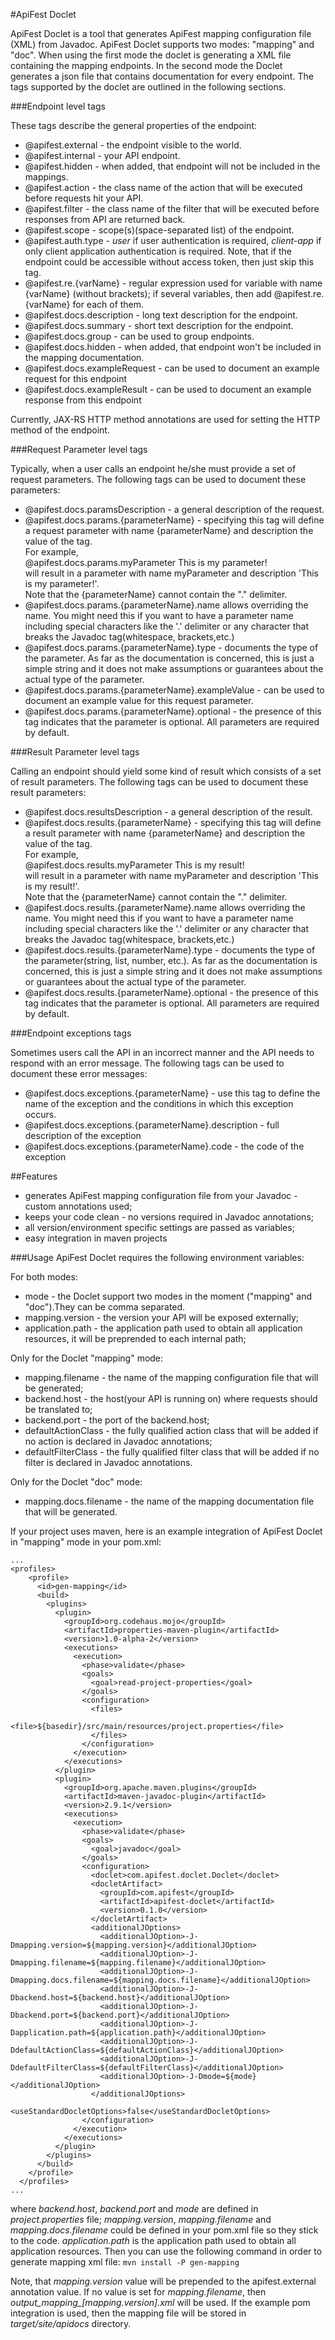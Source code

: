 #ApiFest Doclet

ApiFest Doclet is a tool that generates ApiFest mapping configuration file (XML) from Javadoc. ApiFest Doclet supports two modes: "mapping" and "doc". When using
the first mode the doclet is generating a XML file containing the mapping endpoints. In the second mode the Doclet generates a json file that contains documentation for every endpoint.
The tags supported by the doclet are outlined in the following sections.

###Endpoint level tags

These tags describe the general properties of the endpoint:

- @apifest.external - the endpoint visible to the world.
- @apifest.internal - your API endpoint.
- @apifest.hidden - when added, that endpoint will not be included in the mappings.
- @apifest.action - the class name of the action that will be executed before requests hit your API.
- @apifest.filter - the class name of the filter that will be executed before responses from API are returned back.
- @apifest.scope - scope(s)(space-separated list) of the endpoint.
- @apifest.auth.type - *user* if user authentication is required, *client-app* if only client application authentication is required. 
Note, that if the endpoint could be accessible without access token, then just skip this tag.
- @apifest.re.{varName} - regular expression used for variable with name {varName} (without brackets); if several variables, then
add @apifest.re.{varName} for each of them.
- @apifest.docs.description - long text description for the endpoint.
- @apifest.docs.summary - short text description for the endpoint.
- @apifest.docs.group - can be used to group endpoints. 
- @apifest.docs.hidden - when added, that endpoint won't be included in the mapping documentation.
- @apifest.docs.exampleRequest - can be used to document an example request for this endpoint
- @apifest.docs.exampleResult - can be used to document an example response from this endpoint

Currently, JAX-RS HTTP method annotations are used for setting the HTTP method of the endpoint.

###Request Parameter level tags

Typically, when a user calls an endpoint he/she must provide a set of request parameters. The following tags can be used to document these parameters:

- @apifest.docs.paramsDescription - a general description of the request.
- @apifest.docs.params.{parameterName} - specifying this tag will define a request parameter with name {parameterName} and description the value of the tag.    
For example,    
    @apifest.docs.params.myParameter This is my parameter!    
will result in a parameter with name myParameter and description 'This is my parameter!'.    
Note that the {parameterName} cannot contain the "." delimiter.
- @apifest.docs.params.{parameterName}.name allows overriding the name. You might need this if you want to have a parameter name including special characters like the '.' delimiter or any character that breaks the Javadoc tag(whitespace, brackets,etc.)
- @apifest.docs.params.{parameterName}.type - documents the type of the parameter. As far as the documentation is concerned, this is just a simple string and it does not make assumptions or guarantees about the actual type of the parameter.
- @apifest.docs.params.{parameterName}.exampleValue - can be used to document an example value for this request parameter.
- @apifest.docs.params.{parameterName}.optional - the presence of this tag indicates that the parameter is optional. All parameters are required by default.

###Result Parameter level tags

Calling an endpoint should yield some kind of result which consists of a set of result parameters. The following tags can be used to document these result parameters:

- @apifest.docs.resultsDescription - a general description of the result.
- @apifest.docs.results.{parameterName} - specifying this tag will define a result parameter with name {parameterName} and description the value of the tag.    
For example,    
    @apifest.docs.results.myParameter This is my result!    
will result in a parameter with name myParameter and description 'This is my result!'.    
Note that the {parameterName} cannot contain the "." delimiter.
- @apifest.docs.results.{parameterName}.name allows overriding the name. You might need this if you want to have a parameter name including special characters like the '.' delimiter or any character that breaks the Javadoc tag(whitespace, brackets,etc.)
- @apifest.docs.results.{parameterName}.type - documents the type of the parameter(string, list, number, etc.). As far as the documentation is concerned, this is just a simple string and it does not make assumptions or guarantees about the actual type of the parameter.
- @apifest.docs.results.{parameterName}.optional - the presence of this tag indicates that the parameter is optional. All parameters are required by default.

###Endpoint exceptions tags

Sometimes users call the API in an incorrect manner and the API needs to respond with an error message. The following tags can be used to document these error messages:

- @apifest.docs.exceptions.{parameterName} - use this tag to define the name of the exception and the conditions in which this exception occurs.
- @apifest.docs.exceptions.{parameterName}.description - full description of the exception
- @apifest.docs.exceptions.{parameterName}.code - the code of the exception

##Features

- generates ApiFest mapping configuration file from your Javadoc - custom annotations used;
- keeps your code clean - no versions required in Javadoc annotations;
- all version/environment specific settings are passed as variables; 
- easy integration in maven projects


###Usage
ApiFest Doclet requires the following environment variables:

For both modes:

- mode - the Doclet support two modes in the moment ("mapping" and "doc").They can be comma separated.
- mapping.version - the version your API will be exposed externally;
- application.path - the application path used to obtain all application resources, it will be preprended to each internal path;

Only for the Doclet "mapping" mode:

- mapping.filename - the name of the mapping configuration file that will be generated;
- backend.host - the host(your API is running on) where requests should be translated to;
- backend.port - the port of the backend.host;
- defaultActionClass - the fully qualified action class that will be added if no action is declared in Javadoc annotations;
- defaultFilterClass - the fully qualified filter class that will be added if no filter is declared in Javadoc annotations.

Only for the Doclet "doc" mode:

- mapping.docs.filename - the name of the mapping documentation file that will be generated.

If your project uses maven, here is an example integration of ApiFest Doclet in "mapping" mode in your pom.xml:
```
...
<profiles>
    <profile>
      <id>gen-mapping</id>
      <build>
        <plugins>
          <plugin>
            <groupId>org.codehaus.mojo</groupId>
            <artifactId>properties-maven-plugin</artifactId>
            <version>1.0-alpha-2</version>
            <executions>
              <execution>
                <phase>validate</phase>
                <goals>
                  <goal>read-project-properties</goal>
                </goals>
                <configuration>
                  <files>
                    <file>${basedir}/src/main/resources/project.properties</file>
                  </files>
                </configuration>
              </execution>
            </executions>
          </plugin>
          <plugin>
            <groupId>org.apache.maven.plugins</groupId>
            <artifactId>maven-javadoc-plugin</artifactId>
            <version>2.9.1</version>
            <executions>
              <execution>
                <phase>validate</phase>
                <goals>
                  <goal>javadoc</goal>
                </goals>
                <configuration>
                  <doclet>com.apifest.doclet.Doclet</doclet>
                  <docletArtifact>
                    <groupId>com.apifest</groupId>
                    <artifactId>apifest-doclet</artifactId>
                    <version>0.1.0</version>
                  </docletArtifact>
                  <additionalJOptions>
                    <additionalJOption>-J-Dmapping.version=${mapping.version}</additionalJOption>
                    <additionalJOption>-J-Dmapping.filename=${mapping.filename}</additionalJOption>
                    <additionalJOption>-J-Dmapping.docs.filename=${mapping.docs.filename}</additionalJOption>
                    <additionalJOption>-J-Dbackend.host=${backend.host}</additionalJOption>
                    <additionalJOption>-J-Dbackend.port=${backend.port}</additionalJOption>
                    <additionalJOption>-J-Dapplication.path=${application.path}</additionalJOption>
                    <additionalJOption>-J-DdefaultActionClass=${defaultActionClass}</additionalJOption>
                    <additionalJOption>-J-DdefaultFilterClass=${defaultFilterClass}</additionalJOption>
                    <additionalJOption>-J-Dmode=${mode}</additionalJOption>
                  </additionalJOptions>
                  <useStandardDocletOptions>false</useStandardDocletOptions>
                </configuration>
              </execution>
            </executions>
          </plugin>
        </plugins>
      </build>
    </profile>
  </profiles>
...
```

where *backend.host*, *backend.port* and *mode* are defined in *project.properties* file; *mapping.version*, *mapping.filename* and *mapping.docs.filename* 
could be defined in your pom.xml file so they stick to the code. *application.path* is the application path used to 
obtain all application resources.
Then you can use the following command in order to generate mapping xml file:
```mvn install -P gen-mapping```

Note, that *mapping.version* value will be prepended to the apifest.external annotation value.
If no value is set for *mapping.filename*, then *output_mapping_[mapping.version].xml* will be used. 
If the example pom integration is used, then the mapping file will be stored in *target/site/apidocs* directory. 